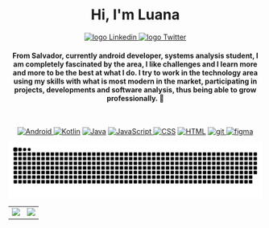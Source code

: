 <div align="center">
 <h1> 
  Hi, I'm Luana 
 </h1>
</div>

<p align="center">
   <a href="https://www.linkedin.com/in/luana-barbosa93/">
    <img alt="logo Linkedin" src="https://img.shields.io/badge/linkedin-%230077B5.svg?&style=for-the-badge&logo=linkedin&logoColor=white/">
  </a>
  
<a href="https://luana-barbosa.github.io/LuanaBarbosa-PaginaPessoal/">
    <img alt="logo Twitter" src="https://img.shields.io/badge/Blog-%23FF4088.svg?&style=for-the-badge&logo=hugo&logoColor=white">
  </a>
</p>

<h4 align="center"> 
  From Salvador, currently android developer, systems analysis student, I am completely fascinated by the area, I like challenges and I learn more and more to be the best at what I do. I try to work in the technology area using my skills with what is most modern in the market, participating in projects, developments and software analysis, thus being able to grow professionally. 🚀
</h4>

<br>

<p align="center">
<a href="https://developer.android.com" target="_blank"> <img alt="Android" height ="42px" src="https://raw.githubusercontent.com/rahul-jha98/github_readme_icons/main/language_and_tools/square/android/android.svg"> </a>
<a href="https://kotlinlang.org" target="_blank"><img alt="Kotlin" height ="42px" src="https://raw.githubusercontent.com/rahul-jha98/github_readme_icons/main/language_and_tools/square/kotlin/kotlin.svg"></a>
<a href="https://www.java.com" target="_blank"><img alt="Java" height ="42px" src="https://raw.githubusercontent.com/rahul-jha98/github_readme_icons/main/language_and_tools/square/java/java.svg"></a>
<a href="https://developer.mozilla.org/en-US/docs/Web/JavaScript" target="_blank"> <img alt="JavaScript" height ="42px"  src="https://raw.githubusercontent.com/rahul-jha98/github_readme_icons/main/language_and_tools/square/javascript/javascript.svg"> </a>
<a href="https://reactjs.org/" target="_blank"> <img alt="CSS" height ="42px" src="https://user-images.githubusercontent.com/35739995/122655003-80cf5a80-d125-11eb-9718-c0d416a29986.png"></a>
<a href="https://vuejs.org/" target="_blank"><img alt="HTML" height ="42px" src="https://user-images.githubusercontent.com/35739995/122654956-2b934900-d125-11eb-94b1-58102216fa9f.png"></a>
<a href="https://git-scm.com/" target="_blank"> <img src="https://raw.githubusercontent.com/rahul-jha98/github_readme_icons/main/language_and_tools/square/git-scm/git-scm.svg" alt="git" height='42px'/> </a>
<a href="https://www.figma.com/" target="_blank"> <img src="https://raw.githubusercontent.com/rahul-jha98/github_readme_icons/main/language_and_tools/square/figma/figma.svg" alt="figma" height='42px'/> </a>
</p>

<table align="center">
  <row>
    <td>
     <!-- Card -->
      <img height='172' src='https://github-readme-stats.vercel.app/api?username=luana-barbosa&show_icons=true&theme=react'>
    </td>
    <td>
      <img height='172' src='https://github-readme-stats.vercel.app/api/top-langs/?username=luana-barbosa&layout=compact&theme=react'>
    </td>
  </row>
  
  ![Snake animation](https://github.com/beatriznonato/beatriznonato/blob/output/github-contribution-grid-snake.svg)
</table> 
